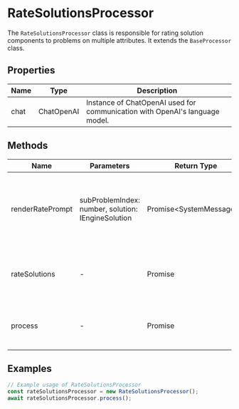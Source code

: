 # RateSolutionsProcessor

The `RateSolutionsProcessor` class is responsible for rating solution components to problems on multiple attributes. It extends the `BaseProcessor` class.

## Properties

| Name   | Type   | Description               |
|--------|--------|---------------------------|
| chat   | ChatOpenAI | Instance of ChatOpenAI used for communication with OpenAI's language model. |

## Methods

| Name                     | Parameters                          | Return Type | Description                                                                 |
|--------------------------|-------------------------------------|-------------|-----------------------------------------------------------------------------|
| renderRatePrompt         | subProblemIndex: number, solution: IEngineSolution | Promise<SystemMessage[]> | Generates a prompt for rating a solution component based on various attributes. |
| rateSolutions            | -                                   | Promise<void> | Rates all solution components for each sub-problem.                          |
| process                  | -                                   | Promise<void> | Orchestrates the process of rating solution components.                      |

## Examples

```typescript
// Example usage of RateSolutionsProcessor
const rateSolutionsProcessor = new RateSolutionsProcessor();
await rateSolutionsProcessor.process();
```